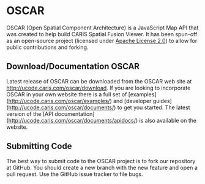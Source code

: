 # OSCAR
OSCAR (Open Spatial Component Architecture) is a JavaScript Map API that was created to help build CARIS Spatial Fusion Viewer. 
It has been spun-off as an open-source project (licensed under [Apache License 2.0](http://www.apache.org/licenses/LICENSE-2.0.html))
to allow for public contributions and forking.

## Download/Documentation OSCAR
Latest release of OSCAR can be downloaded from the OSCAR web site at http://ucode.caris.com/oscar/download. 
If you are looking to incorporate OSCAR in your own website there is a full set of [examples] 
(http://ucode.caris.com/oscar/examples/) and [developer guides] (http://ucode.caris.com/oscar/documents/) to get 
you started.  The latest version of the [API documentation] (http://ucode.caris.com/oscar/documents/apidocs/)
is also available on the website.

## Submitting Code
The best way to submit code to the OSCAR project is to fork our repository at GitHub. You should create a new branch with the new 
feature and open a pull request.
Use the GitHub issue tracker to file bugs. 